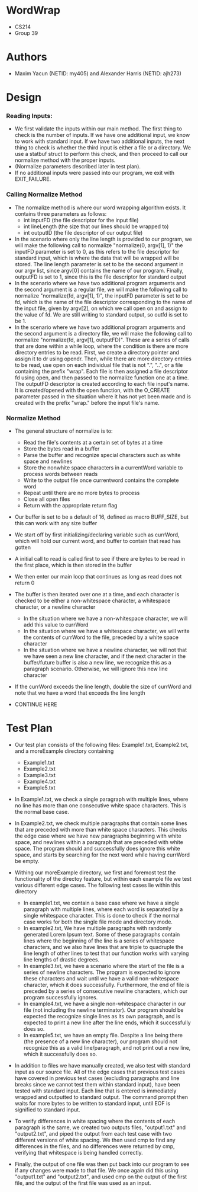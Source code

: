 # WordWrap
- CS214
- Group 39
# Authors
- Maxim Yacun (NETID: my405) and Alexander Harris (NETID: ajh273)

# Design
### Reading Inputs: ###
- We first validate the inputs within our main method. The first thing to check is the number of inputs. If we have one additional input, we know to work with standard input. If we have two additional inputs, the next thing to check is whether the third input is either a file or a directory. We use a statbuf struct to perform this check, and then proceed to call our normalize method with the proper inputs. 
- (Normalize parameters described later in test plan). 
- If no additional inputs were passed into our program, we exit with EXIT_FAILURE.

### Calling Normalize Method ###
- The normalize method is where our word wrapping algorithm exists. It contains three parameters as follows: 
  - int inputFD (the file descriptor for the input file)
  - int lineLength (the size that our lines should be wrapped to)
  - int outputID (the file descriptor of our output file)
- In the scenario where only the line length is provided to our program, we will make the following call to normalize "normalize(0, argv[1], 1)" the inputFD parameter is set to 0, as this refers to the file descriptor for standard input, which is where the data that will be wrapped will be stored. The line length parameter is set to be the second argument in our argv list, since argv[0] contains the name of our program. Finally, outputFD is set to 1, since this is the file descriptor for standard output
- In the scenario where we have two additional program arguments and the second argument is a regular file, we will make the following call to normalize "normalize(fd, argv[1], 1)", the inputFD parameter is set to be fd, which is the name of the file descriptor corresponding to the name of the input file, given by argv[2], on which we call open on and assign to the value of fd. We are still writing to standard output, so outfd is set to be 1.
-  In the scenario where we have two additional program arguments and the second argument is a directory file, we will make the following call to normalize "normalize(fd, argv[1], outputFD)". These are a series of calls that are done within a while loop, where the condition is there are more directory entries to be read. First, we create a directory pointer and assign it to dr using opendr. Then, while there are more directory entries to be read, use open on each individual file that is not ".", "..", or a file containing the prefix "wrap". Each file is then assigned a file descriptor fd using open, and then passed to the normalize function one at a time. The outputFD descriptor is created according to each file input's name. It is created/opened with the open function, with the O_CREATE parameter passed in the situation where it has not yet been made and is created with the prefix "wrap." before the input file's name.

### Normalize Method ###
- The general structure of normalize is to:
  -  Read the file's contents at a certain set of bytes at a time 
  -  Store the bytes read in a buffer
  -  Parse the buffer and recognize special characters such as white space and newlines
  -  Store the nonwhite space characters in a currentWord variable to process words between reads
  -  Write to the output file once currentword contains the complete word
  -  Repeat until there are no more bytes to process
  -  Close all open files
  -  Return with the appropriate return flag

- Our buffer is set to be a default of 16, defined as macro BUFF_SIZE, but this can work with any size buffer
- We start off by first initializing/declaring variable such as currWord, which will hold our current word, and buffer to contain that read has gotten
- A initial call to read is called first to see if there are bytes to be read in the first place, which is then stored in the buffer
- We then enter our main loop that continues as long as read does not return 0
- The buffer is then iterated over one at a time, and each character is checked to be either a non-whitespace character, a whitespace character, or a newline character
  - In the situation where we have a non-whitespace character, we will add this value to currWord
  - In the situation where we have a whitespace character, we will write the contents of currWord to the file, preceded by a white space character
  - In the situation where we have a newline character, we will not that we have seen a new line character, and if the next character in the buffer/future buffer is also a new line, we recognize this as a paragraph scenario. Otherwise, we will ignore this new line character
- If the currWord exceeds the line length, double the size of currWord and note that we have a word that exceeds the line length
- CONTINUE HERE
# Test Plan
- Our test plan consists of the following files: Example1.txt, Example2.txt, and a moreExample directory containing
  - Example1.txt
  - Example2.txt
  - Example3.txt
  - Example4.txt
  - Example5.txt
- In Example1.txt, we check a single paragraph with multiple lines, where no line has more than one consecutive white space characters. This is the normal base case.
- In Example2.txt, we check multiple paragraphs that contain some lines that are preceded with more than white space characters. This checks the edge case where we have new paragraphs beginning with white space, and newlines within a paragraph that are preceded with white space. The program should and successfully does ignore this white space, and starts by searching for the next word while having currWord be empty.
- Withing our moreExample directory, we first and foremost test the functionality of the directoy feature, but within each example file we test various different edge cases. The following test cases lie within this directory
  - In example1.txt, we contain a base case where we have a single paragraph with multiple lines, where each word is separated by a single whitespace character. This is done to check if the normal case works for both the single file mode and directory mode.
  - In example2.txt, We have multiple paragraphs with randomly generated Lorem Ipsum text. Some of these paragraphs contain lines where the beginning of the line is a series of whitespace characters, and we also have lines that are triple to quadruple the line length of other lines to test that our function works with varying line lengths of drastic degrees.
  - In example3.txt, we have a scenario where the start of the file is a series of newline characters. The program is expected to ignore these characters and wait until we have a valid non-whitespace character, which it does successfully. Furthermore, the end of file is preceded by a series of consecutive newline characters, which our program successfully ignores.
  - In example4.txt, we have a single non-whitespace character in our file (not including the newline terminator). Our program should be expected the recognize single lines as its own paragraph, and is expected to print a new line after the line ends, which it successfully does so.
  - In example5.txt, we have an empty file. Despite a line being there (the presence of a new line character), our program should not recognize this as a valid line/paragraph, and not print out a new line, which it successfully does so.

- In addition to files we have manually created, we also test with standard input as our source file. All of the edge cases that previous test cases have covered in previous test cases (excluding paragraphs and line breaks since we cannot test them within standard input), have been tested with standard input. Each line that is entered is immediately wrapped and outputted to standard output. The command prompt then waits for more bytes to be written to standard input, until EOF is signified to standard input.
- To verify differences in white spacing where the contents of each paragraph is the same, we created two outputs files, "output1.txt" and "output2.txt", and piped the output from each test case with two different versions of white spacing. We then used cmp to find any differences in the files, and no differences were returned by cmp, verifying that whitespace is being handled correctly.
- Finally, the output of one file was then put back into our program to see if any changes were made to that file. We once again did this using "output1.txt" and "output2.txt", and used cmp on the output of the first file, and the output of the first file was used as an input.
